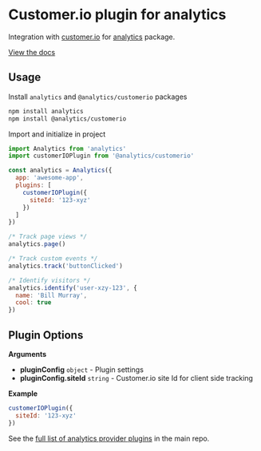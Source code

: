 # Customer.io plugin for analytics

Integration with [customer.io](https://customer.io/) for [analytics](https://www.npmjs.com/package/analytics) package.

[View the docs](https://getanalytics.io/plugins/customerio/)

<!-- ANALYTICS_DOCS:START (USAGE) -->
## Usage

Install `analytics` and `@analytics/customerio` packages

```bash
npm install analytics
npm install @analytics/customerio
```

Import and initialize in project

```js
import Analytics from 'analytics'
import customerIOPlugin from '@analytics/customerio'

const analytics = Analytics({
  app: 'awesome-app',
  plugins: [
    customerIOPlugin({
      siteId: '123-xyz'
    })
  ]
})

/* Track page views */
analytics.page()

/* Track custom events */
analytics.track('buttonClicked')

/* Identify visitors */
analytics.identify('user-xzy-123', {
  name: 'Bill Murray',
  cool: true
})

```
<!-- ANALYTICS_DOCS:END -->

<!-- ANALYTICS_DOCS:START (API) -->
## Plugin Options

**Arguments**

- **pluginConfig** <code>object</code> - Plugin settings
- **pluginConfig.siteId** <code>string</code> - Customer.io site Id for client side tracking

**Example**

```js
customerIOPlugin({
  siteId: '123-xyz'
})
```
<!-- ANALYTICS_DOCS:END -->


See the [full list of analytics provider plugins](https://github.com/DavidWells/analytics#current-plugins) in the main repo.
